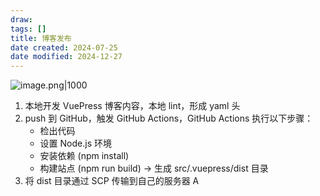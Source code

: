 ```yaml
---
draw:
tags: []
title: 博客发布
date created: 2024-07-25
date modified: 2024-12-27
---
```


![image.png|1000](https://imagehosting4picgo.oss-cn-beijing.aliyuncs.com/imagehosting/fix-dir%2Fpicgo%2Fpicgo-clipboard-images%2F2024%2F07%2F25%2F11-24-21-b63a4cb0e7ff9b5f72f76962bfbf61e6-20240725112420-58bd19.png)

1. 本地开发 VuePress 博客内容，本地 lint，形成 yaml 头
2. push 到 GitHub，触发 GitHub Actions，GitHub Actions 执行以下步骤：
	- 检出代码
	- 设置 Node.js 环境
	- 安装依赖 (npm install)
	- 构建站点 (npm run build) → 生成 src/.vuepress/dist 目录
3. 将 dist 目录通过 SCP 传输到自己的服务器 A
